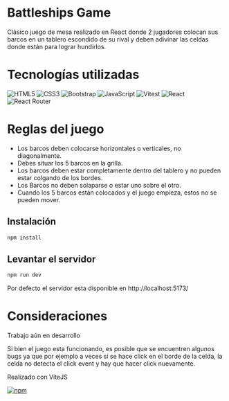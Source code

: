 # Battleships Game

Clásico juego de mesa realizado en React donde 2 jugadores colocan sus barcos en un tablero escondido de su rival y deben adivinar las celdas donde están para lograr hundirlos.

# Tecnologías utilizadas

![HTML5](https://img.shields.io/badge/html5-%23E34F26.svg?style=for-the-badge&logo=html5&logoColor=white)
![CSS3](https://img.shields.io/badge/css3-%231572B6.svg?style=for-the-badge&logo=css3&logoColor=white)
![Bootstrap](https://img.shields.io/badge/bootstrap-%238511FA.svg?style=for-the-badge&logo=bootstrap&logoColor=white)
![JavaScript](https://img.shields.io/badge/javascript-%23323330.svg?style=for-the-badge&logo=javascript&logoColor=%23F7DF1E)
![Vitest](https://img.shields.io/badge/Vitest-6E9F18?style=for-the-badge&logo=Vitest&logoColor=white)
![React](https://img.shields.io/badge/react-%2320232a.svg?style=for-the-badge&logo=react&logoColor=%2361DAFB)
![React Router](https://img.shields.io/badge/React_Router-CA4245?style=for-the-badge&logo=react-router&logoColor=white)

# Reglas del juego

- Los barcos deben colocarse horizontales o verticales, no diagonalmente.
- Debes situar los 5 barcos en la grilla.
- Los barcos deben estar completamente dentro del tablero y no pueden estar colgando de los bordes.
- Los Barcos no deben solaparse o estar uno sobre el otro.
- Cuando los 5 barcos están colocados y el juego empieza, estos no se pueden mover.

## Instalación

```sh
npm install
```

## Levantar el servidor

```ts
npm run dev
```

Por defecto el servidor esta disponible en http://localhost:5173/

# Consideraciones

Trabajo aún en desarrollo

Si bien el juego esta funcionando, es posible que se encuentren algunos bugs ya que por ejemplo a veces si se hace click en el borde de la celda, la celda no detecta el click event y hay que hacer click nuevamente.

Realizado con ViteJS

[![npm](https://img.shields.io/npm/v/@vitejs/plugin-react-swc)](https://vitejs.dev/)
